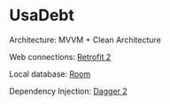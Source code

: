# UsaDebt

Architecture: MVVM + Clean Architecture

Web connections: [Retrofit 2](https://github.com/bimmer750i/UsaDebt/tree/main/app/src/main/java/broz/tito/usadebt/data/remote)

Local database: [Room](https://github.com/bimmer750i/UsaDebt/tree/main/app/src/main/java/broz/tito/usadebt/data/localstorage)

Dependency Injection: [Dagger 2](https://github.com/bimmer750i/UsaDebt/tree/main/app/src/main/java/broz/tito/usadebt/presentation/di)
